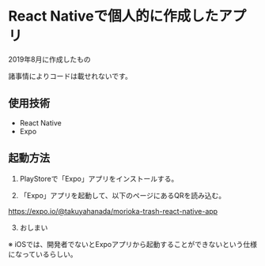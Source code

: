 # React Nativeで個人的に作成したアプリ

2019年8月に作成したもの

諸事情によりコードは載せれないです。

## 使用技術

- React Native
- Expo

## 起動方法

1. PlayStoreで「Expo」アプリをインストールする。

2. 「Expo」アプリを起動して、以下のページにあるQRを読み込む。

https://expo.io/@takuyahanada/morioka-trash-react-native-app

3. おしまい

※ iOSでは、開発者でないとExpoアプリから起動することができないという仕様になっているらしい。
